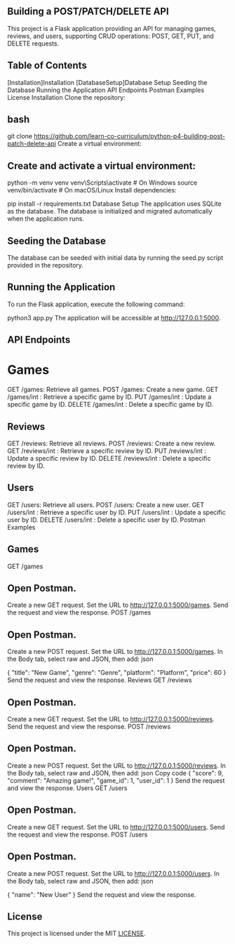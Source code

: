 ## Building a POST/PATCH/DELETE API
This project is a Flask application providing an API for managing games, reviews, and users, supporting CRUD operations: POST, GET, PUT, and DELETE requests.

## Table of Contents
[Installation]Installation
[DatabaseSetup]Database Setup
Seeding the Database
Running the Application
API Endpoints
Postman Examples
License
Installation
Clone the repository:

## bash

git clone https://github.com/learn-co-curriculum/python-p4-building-post-patch-delete-api
Create a virtual environment:

## Create and activate a virtual environment:


python -m venv venv
venv\Scripts\activate    # On Windows
source venv/bin/activate # On macOS/Linux
Install dependencies:



pip install -r requirements.txt
Database Setup
The application uses SQLite as the database. The database is initialized and migrated automatically when the application runs.

## Seeding the Database
The database can be seeded with initial data by running the seed.py script provided in the repository.

## Running the Application
To run the Flask application, execute the following command:

python3 app.py
The application will be accessible at http://127.0.0.1:5000.

## API Endpoints
# Games
GET /games: Retrieve all games.
POST /games: Create a new game.
GET /games/int
: Retrieve a specific game by ID.
PUT /games/int
: Update a specific game by ID.
DELETE /games/int
: Delete a specific game by ID.
## Reviews
GET /reviews: Retrieve all reviews.
POST /reviews: Create a new review.
GET /reviews/int
: Retrieve a specific review by ID.
PUT /reviews/int
: Update a specific review by ID.
DELETE /reviews/int
: Delete a specific review by ID.
## Users
GET /users: Retrieve all users.
POST /users: Create a new user.
GET /users/int
: Retrieve a specific user by ID.
PUT /users/int
: Update a specific user by ID.
DELETE /users/int
: Delete a specific user by ID.
Postman Examples
## Games
GET /games

## Open Postman.
Create a new GET request.
Set the URL to http://127.0.0.1:5000/games.
Send the request and view the response.
POST /games
## Open Postman.
Create a new POST request.
Set the URL to http://127.0.0.1:5000/games.
In the Body tab, select raw and JSON, then add:
json

{
    "title": "New Game",
    "genre": "Genre",
    "platform": "Platform",
    "price": 60
}
Send the request and view the response.
Reviews
GET /reviews

## Open Postman.
Create a new GET request.
Set the URL to http://127.0.0.1:5000/reviews.
Send the request and view the response.
POST /reviews

## Open Postman.
Create a new POST request.
Set the URL to http://127.0.0.1:5000/reviews.
In the Body tab, select raw and JSON, then add:
json
Copy code
{
    "score": 9,
    "comment": "Amazing game!",
    "game_id": 1,
    "user_id": 1
}
Send the request and view the response.
Users
GET /users

## Open Postman.
Create a new GET request.
Set the URL to http://127.0.0.1:5000/users.
Send the request and view the response.
POST /users
## Open Postman.
Create a new POST request.
Set the URL to http://127.0.0.1:5000/users.
In the Body tab, select raw and JSON, then add:
json

{
    "name": "New User"
}
Send the request and view the response.
## License
This project is licensed under the MIT [LICENSE](LICENSE).